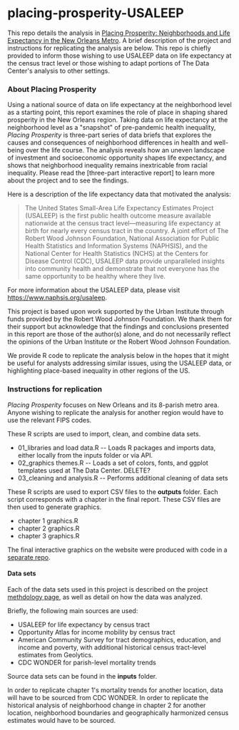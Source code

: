# placing-prosperity-USALEEP

This repo details the analysis in [Placing Prosperity: Neighborhoods and Life Expectancy in the New Orleans Metro](https://www.datacenterresearch.org/reports_analysis/placing-prosperity/). A brief description of the project and instructions for replicating the analysis are below. This repo is chiefly provided to inform those wishing to use USALEEP data on life expectancy at the census tract level or those wishing to adapt portions of The Data Center's analysis to other settings. 

### About Placing Prosperity

Using a national source of data on life expectancy at the neighborhood level as a starting point, this report examines the role of place in shaping shared prosperity in the New Orleans region. Taking data on life expectancy at the neighborhood level as a "snapshot" of pre-pandemic health inequality, *Placing Prosperity* is three-part series of data briefs that explores the causes and consequences of neighborhood differences in health and well-being over the life course. The analysis reveals how an uneven landscape of investment and socioeconomic opportunity shapes life expectancy, and shows that neighborhood inequality remains inextricable from racial inequality. Please read the [three-part interactive report] to learn more about the project and to see the findings.

Here is a description of the life expectancy data that motivated the analysis:
> The United States Small-Area Life Expectancy Estimates Project (USALEEP) is the first public health outcome measure available nationwide at the census tract level—measuring life expectancy at birth for nearly every census tract in the country. A joint effort of The Robert Wood Johnson Foundation, National Association for Public Health Statistics and Information Systems (NAPHSIS), and the National Center for Health Statistics (NCHS) at the Centers for Disease Control (CDC), USALEEP data provide unparalleled insights into
community health and demonstrate that not everyone has the same opportunity to be healthy where they live.

For more information about the USALEEP data, please visit https://www.naphsis.org/usaleep.

This project is based upon work supported by the Urban Institute through funds provided by the Robert Wood Johnson Foundation. We thank them for their support but acknowledge that the findings and conclusions presented in this report are those of the author(s) alone, and do not necessarily reflect the opinions of the Urban Institute or the Robert Wood Johnson Foundation.

We provide R code to replicate the analysis below in the hopes that it might be useful for analysts addressing similar issues, using the USALEEP data, or highlighting place-based inequality in other regions of the US. 

### Instructions for replication

*Placing Prosperity* focuses on New Orleans and its 8-parish metro area. Anyone wishing to replicate the analysis for another region would have to use the relevant FIPS codes. 

These R scripts are used to import, clean, and combine data sets.

- 01_libraries and load data.R -- Loads R packages and imports data, either locally from the inputs folder or via API.
- 02_graphics themes.R -- Loads a set of colors, fonts, and ggplot templates used at The Data Center. DELETE?
- 03_cleaning and analysis.R -- Performs additional cleaning of data sets

These R scripts are used to export CSV files to the **outputs** folder. Each script corresponds with a chapter in the final report. These CSV files are then used to generate graphics. 

- chapter 1 graphics.R
- chapter 2 graphics.R
- chapter 3 graphics.R

The final interactive graphics on the website were produced with code in a [separate repo]().

#### Data sets

Each of the data sets used in this project is described on the project [methdology page](https://www.datacenterresearch.org/placing-prosperity/methodology.html), as well as detail on how the data was analyzed. 

Briefly, the following main sources are used:

- USALEEP for life expectancy by census tract
- Opportunity Atlas for income mobility by census tract
- American Community Survey for tract demographics, education, and income and poverty, with additional historical census tract-level estimates from Geolytics.
- CDC WONDER for parish-level mortality trends

Source data sets can be found in the **inputs** folder.

In order to replicate chapter 1's mortality trends for another location, data will have to be sourced from CDC WONDER. In order to replicate the historical analysis of neighborhood change in chapter 2 for another location, neighborhood boundaries and geographically harmonized census estimates would have to be sourced.
